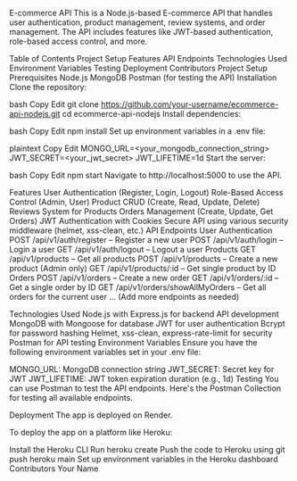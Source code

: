 E-commerce API
This is a Node.js-based E-commerce API that handles user authentication, product management, review systems, and order management. The API includes features like JWT-based authentication, role-based access control, and more.

Table of Contents
Project Setup
Features
API Endpoints
Technologies Used
Environment Variables
Testing
Deployment
Contributors
Project Setup
Prerequisites
Node.js
MongoDB
Postman (for testing the API)
Installation
Clone the repository:

bash
Copy
Edit
git clone https://github.com/your-username/ecommerce-api-nodejs.git
cd ecommerce-api-nodejs
Install dependencies:

bash
Copy
Edit
npm install
Set up environment variables in a .env file:

plaintext
Copy
Edit
MONGO_URL=<your_mongodb_connection_string>
JWT_SECRET=<your_jwt_secret>
JWT_LIFETIME=1d
Start the server:

bash
Copy
Edit
npm start
Navigate to http://localhost:5000 to use the API.

Features
User Authentication (Register, Login, Logout)
Role-Based Access Control (Admin, User)
Product CRUD (Create, Read, Update, Delete)
Reviews System for Products
Orders Management (Create, Update, Get Orders)
JWT Authentication with Cookies
Secure API using various security middleware (helmet, xss-clean, etc.)
API Endpoints
User Authentication
POST /api/v1/auth/register – Register a new user
POST /api/v1/auth/login – Login a user
GET /api/v1/auth/logout – Logout a user
Products
GET /api/v1/products – Get all products
POST /api/v1/products – Create a new product (Admin only)
GET /api/v1/products/:id – Get single product by ID
Orders
POST /api/v1/orders – Create a new order
GET /api/v1/orders/:id – Get a single order by ID
GET /api/v1/orders/showAllMyOrders – Get all orders for the current user
... (Add more endpoints as needed)

Technologies Used
Node.js with Express.js for backend API development
MongoDB with Mongoose for database
JWT for user authentication
Bcrypt for password hashing
Helmet, xss-clean, express-rate-limit for security
Postman for API testing
Environment Variables
Ensure you have the following environment variables set in your .env file:

MONGO_URL: MongoDB connection string
JWT_SECRET: Secret key for JWT
JWT_LIFETIME: JWT token expiration duration (e.g., 1d)
Testing
You can use Postman to test the API endpoints. Here's the Postman Collection for testing all available endpoints.

Deployment
The app is deployed on Render.

To deploy the app on a platform like Heroku:

Install the Heroku CLI
Run heroku create
Push the code to Heroku using git push heroku main
Set up environment variables in the Heroku dashboard
Contributors
Your Name
